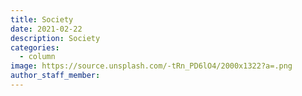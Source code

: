 ```yaml
---
title: Society
date: 2021-02-22
description: Society 
categories:
  - column
image: https://source.unsplash.com/-tRn_PD6lO4/2000x1322?a=.png
author_staff_member:
---
```


